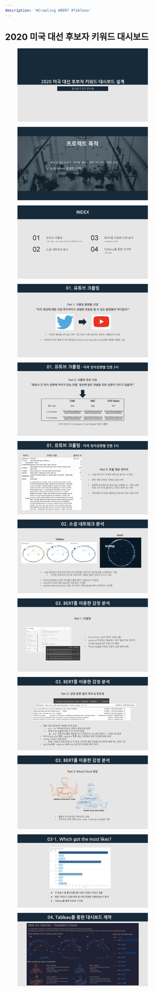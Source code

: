 ```yaml
---
description: '#Crawling #BERT #Tableau'
---
```


# 2020 미국 대선 후보자 키워드 대시보드

<figure><img src="../../../.gitbook/assets/미국 대선 대시보드_페이지_01.jpg" alt=""><figcaption></figcaption></figure>

<figure><img src="../../../.gitbook/assets/미국 대선 대시보드_페이지_02 (1).jpg" alt=""><figcaption></figcaption></figure>

<figure><img src="../../../.gitbook/assets/미국 대선 대시보드_페이지_03.jpg" alt=""><figcaption></figcaption></figure>

<figure><img src="../../../.gitbook/assets/미국 대선 대시보드_페이지_04.jpg" alt=""><figcaption></figcaption></figure>

<figure><img src="../../../.gitbook/assets/미국 대선 대시보드_페이지_05 (1).jpg" alt=""><figcaption></figcaption></figure>

<figure><img src="../../../.gitbook/assets/미국 대선 대시보드_페이지_06 (1).jpg" alt=""><figcaption></figcaption></figure>

<figure><img src="../../../.gitbook/assets/미국 대선 대시보드_페이지_07 (1).jpg" alt=""><figcaption></figcaption></figure>

<figure><img src="../../../.gitbook/assets/미국 대선 대시보드_페이지_08.jpg" alt=""><figcaption></figcaption></figure>

<figure><img src="../../../.gitbook/assets/미국 대선 대시보드_페이지_09.jpg" alt=""><figcaption></figcaption></figure>

<figure><img src="../../../.gitbook/assets/미국 대선 대시보드_페이지_10.jpg" alt=""><figcaption></figcaption></figure>

<figure><img src="../../../.gitbook/assets/미국 대선 대시보드_페이지_11 (1).jpg" alt=""><figcaption></figcaption></figure>

<figure><img src="../../../.gitbook/assets/미국 대선 대시보드_페이지_12 (1).jpg" alt=""><figcaption></figcaption></figure>
